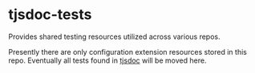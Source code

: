 # tjsdoc-tests
Provides shared testing resources utilized across various repos.

Presently there are only configuration extension resources stored in this repo. Eventually all tests found in [tjsdoc](https://github.com/typhonjs-doc/tjsdoc) will be moved here.
